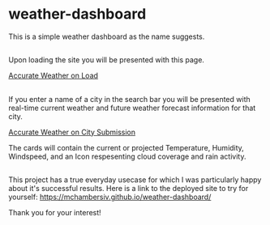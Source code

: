 # weather-dashboard
This is a simple weather dashboard as the name suggests.

##
Upon loading the site you will be presented with this page.

[Accurate Weather on Load](./images/wd1.png "Initial Page")


##
If you enter a name of a city in the search bar you will be presented with  real-time current weather and future weather forecast information for that city.

[Accurate Weather on City Submission](./images/wd2.png "City Submission Results")


The cards will contain the current or projected Temperature, Humidity, Windspeed, and an Icon respesenting cloud coverage and rain activity.

##
This project has a true everyday usecase for which I was particularly happy about it's successful results. 
Here is a link to the deployed site to try for yourself: https://mchambersiv.github.io/weather-dashboard/

Thank you for your interest!


